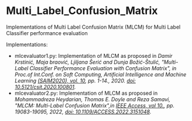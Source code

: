 # Multi_Label_Confusion_Matrix

Implementations of Multi Label Confusion Matrix (MLCM) for Multi Label Classifier performance evaluation

Implementations:
- mlcevaluator1.py: Implementation of MLCM as proposed in *Damir Krstinić, Maja braović, Ljiljana Šerić and Dunja Božić-Štulić, "Multi-Label Classifier Performance Evaluation with Confusion Matrix", in Proc.of Int.Conf. on Soft Computing, Artificial Intelligence and Machine Learning [(SAIM2020), vol. 10](https://airccse.org/csit/V10N08.html), pp. 1-14., 2020. [doi: 10.5121/csit.2020.100801](https://aircconline.com/csit/abstract/v10n8/csit100801.html).*
- mlcevaluator2.py: Implementation of MLCM as proposed in *Mohammadreza Heydarian, Thomas E. Doyle and Reza Samavi, "MLCM: Multi-Label Confusion Matrix",in [IEEE Access, vol 10.](https://ieeexplore.ieee.org/xpl/tocresult.jsp?isnumber=9668973&punumber=6287639), pp. 19083-19095, 2022, [doi: 10.1109/ACCESS.2022.3151048](https://ieeexplore.ieee.org/abstract/document/9711932).*



